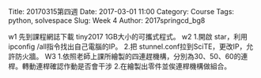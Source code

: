 Title: 20170315第四週
Date: 2017-03-01 11:00
Category: Course
Tags: python, solvespace
Slug: Week 4
Author: 2017springcd_bg8

w1 先到課程網誌下載 tiny2017 1GB大小的可攜式程式。 
w2 1.開啟 star，利用 ipconfig /all指令找出自己電腦的IP。 2.把 stunnel.conf拉到SciTE，更改IP，允許防火牆。 
W3 1.依照老師上課所繪製的四連趕機構，分別為30、50、60的連桿。轉動連桿確認作動是否會干涉 2.在繪製出零件並俟連桿機構做組合。